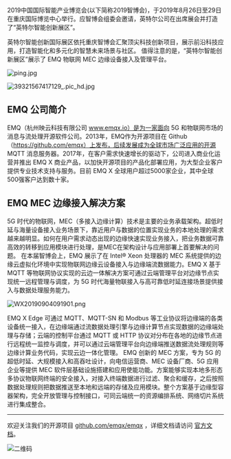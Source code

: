 

  2019中国国际智能产业博览会(以下简称2019智博会)，于2019年8月26日至29日在重庆国际博览中心举行。应智博会组委会邀请，英特尔公司在出席展会并打造了“英特尔智能创新展区”。

  英特尔智能创新国际展区依托重庆智博会汇聚顶尖科技创新项目，展示前沿科技应用，打造智能化和多元化的智慧未来场景与社区。 值得注意的是，“英特尔智能创新展区”展示了 EMQ 物联网 MEC 边缘设备接入及管理平台。

![ping.jpg](https://static.emqx.net/images/b2164cb5975bdadaa112865a3cb5684e.jpg)

![39321567417129_.pic_hd.jpg](https://static.emqx.net/images/a1d2e1bc33a99ca96fc341f7456fe375.jpg)

## EMQ 公司简介

  EMQ（杭州映云科技有限公司 www.emqx.io）是为一家面向 5G 和物联网市场的消息与流处理开源软件公司。2013年，EMQ作为开源项目在 Github（https://github.com/emqx）上发布，后续发展成为全球市场广泛应用的开源 MQTT 消息服务器。2017年，在客户需求快速增长的驱动下，公司进入商业化运营并推出 EMQ X 商业产品，以加快开源项目的产品化部署应用，为大型企业客户提供专业技术支持与服务。目前 EMQ X 全球用户超过5000家企业，其中全球500强客户达到数十家。

## EMQ MEC 边缘接入解决方案

   5G 时代的物联网，MEC（多接入边缘计算）技术是主要的业务承载架构。超低时延与海量设备接入业务场景下，靠近用户与数据的位置实现业务的本地处理的需求越来越明显。如何在用户需求动态出现的边缘快速实现业务接入，把业务数据可靠高效的转移到应用模块进行处理，是MEC在架构设计与应用部署上首要解决的问题。
   在本届智博会上，EMQ 展示了在 Intel® Xeon 处理器的 MEC 系统提供的边缘云虚拟化环境中实现物联网边缘云设备接入与边缘端流数据能力。EMQ X 基于MQTT 等物联网协议实现的云边一体解决方案可通过云端管理平台对边缘节点实现统一远程管理与调度，为 5G 时代海量物联接入与高可靠低时延连接场景提供接入与数据处理服务能力。

![WX20190904091901.png](https://static.emqx.net/images/2f6e2feb1349e844137e7d7a16528f23.png)

   EMQ X Edge 可通过 MQTT、MQTT-SN 和 Modbus 等工业协议将边缘端的各类设备统一接入，在边缘端通过流数据处理引擎与边缘计算节点实现数据的边缘端处理与存储；云端的控制平台通过 MQTT 或 HTTP 协议对分布在各地的边缘节点进行远程统一监控与调度，并可以通过云端管理平台向边缘端推送数据流处理规则等边缘计算业务代码，实现云边一体化管理。
   EMQ 创新的 MEC 方案，专为 5G 的超低时延、大规模接入和高吞吐设计，向电信运营商、MEC 设备厂商、5G 应用企业等提供 MEC 软件层基础设施搭建和应用使能功能。方案能够实现本地多形态多协议物联网终端的安全接入，对接入终端数据进行过滤、聚合和缓存，之后按照数据处理规则把数据推送至本地和远端的存储及应用模块。整个方案基于边缘型容器架构，完全开放管理与控制接口，可同云端统一的资源编排系统、网络切片系统进行集成整合。


------

欢迎关注我们的开源项目 [github.com/emqx/emqx](https://github.com/emqx/emqx) ，详细文档请访问 [官方文档](https://docs.emqx.io/broker/cn)。

![二维码](https://static.emqx.net/images/b99a97727d6f86a9912846e145b8b124.jpg)

